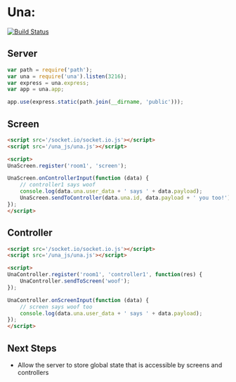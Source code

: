 # Una: 

[![Build Status](https://travis-ci.org/soedar/una.png)](https://travis-ci.org/soedar/una)

## Server
```javascript
var path = require('path');
var una = require('una').listen(3216);
var express = una.express;
var app = una.app;

app.use(express.static(path.join(__dirname, 'public')));
```

## Screen
```html
<script src='/socket.io/socket.io.js'></script>
<script src='/una_js/una.js'></script>

<script>
UnaScreen.register('room1', 'screen');

UnaScreen.onControllerInput(function (data) {
    // controller1 says woof
    console.log(data.una.user_data + ' says ' + data.payload);
    UnaScreen.sendToController(data.una.id, data.payload + ' you too!');
});
</script>
```

## Controller
```html
<script src='/socket.io/socket.io.js'></script>
<script src='/una_js/una.js'></script>

<script>
UnaController.register('room1', 'controller1', function(res) {
    UnaController.sendToScreen('woof');
});

UnaController.onScreenInput(function (data) {
    // screen says woof too
    console.log(data.una.user_data + ' says ' + data.payload);
});
</script>
```

## Next Steps
- Allow the server to store global state that is accessible by screens and controllers